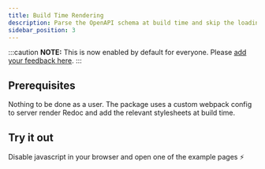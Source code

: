 ```yaml
---
title: Build Time Rendering
description: Parse the OpenAPI schema at build time and skip the loading screen
sidebar_position: 3
---
```


:::caution
**NOTE:** This is now enabled by default for everyone. Please [add your feedback here](https://github.com/rohit-gohri/redocusaurus/discussions/88).
:::

## Prerequisites

Nothing to be done as a user. The package uses a custom webpack config to server render Redoc and add the relevant stylesheets at build time.

## Try it out

Disable javascript in your browser and open one of the example pages ⚡️
